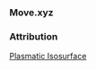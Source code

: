 ### Move.xyz 

### Attribution 

[Plasmatic Isosurface](https://github.com/soulwire/Plasmatic-Isosurface)
